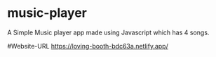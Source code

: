 # music-player

A Simple Music player app made using Javascript which has 4 songs.

#Website-URL
https://loving-booth-bdc63a.netlify.app/
